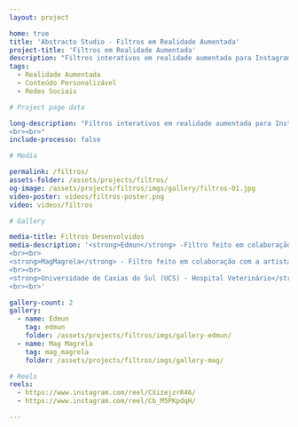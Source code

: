 ```yaml
---
layout: project

home: true
title: 'Abstracto Studio - Filtros em Realidade Aumentada'
project-title: 'Filtros em Realidade Aumentada'
description: "Filtros interativos em realidade aumentada para Instagram e Facebook. Dê vida para um conteúdo estático e o resultado pode ser facilmente compartilhado como story, reels, ou no próprio mural."
tags:
  - Realidade Aumentada
  - Conteúdo Personalizável
  - Redes Sociais

# Project page data

long-description: "Filtros interativos em realidade aumentada para Instagram e Facebook. Dê vida para um conteúdo estático e o resultado pode ser facilmente compartilhado como story, reels, ou no próprio mural.   
<br><br>"
include-processo: false

# Media

permalink: /filtros/
assets-folder: /assets/projects/filtros/
og-image: /assets/projects/filtros/imgs/gallery/filtros-01.jpg
video-poster: videos/filtros-poster.png
video: videos/filtros

# Gallery

media-title: Filtros Desenvolvidos
media-description: '<strong>Edmun</strong> -Filtro feito em colaboração com o artista urbano Edmun para sua empena do Festival Cura: Circuito Urbano de Arte Urbana.
<br><br>
<strong>MagMagrela</strong> - Filtro feito em colaboração com a artista urbana MagMagrela para sua empena do Festival Cura: Circuito Urbano de Arte Urbana.
<br><br>
<strong>Universidade de Caxias do Sul (UCS) - Hospital Veterinário</strong> - Filtro feito em colaboração com o artista urbana Gomes One para sua empena no Hospital Veterinário da UCS.
<br><br>'

gallery-count: 2
gallery:
  - name: Edmun
    tag: edmun
    folder: /assets/projects/filtros/imgs/gallery-edmun/
  - name: Mag Magrela
    tag: mag_magrela
    folder: /assets/projects/filtros/imgs/gallery-mag/

# Reels
reels:
  - https://www.instagram.com/reel/CXizejzrR46/
  - https://www.instagram.com/reel/Cb_M5PKpdqH/

---
```

